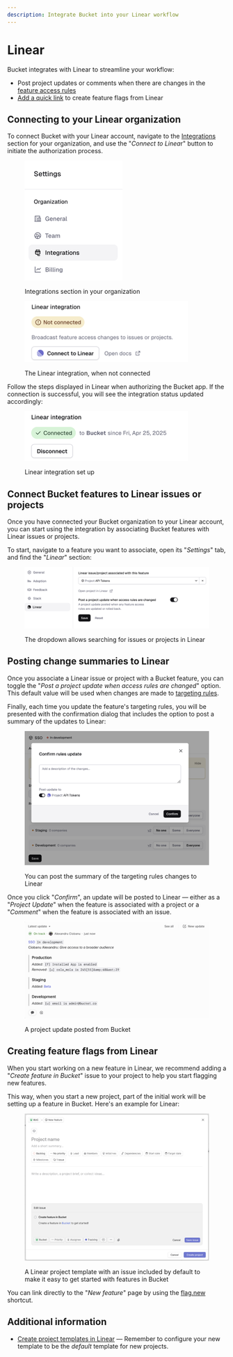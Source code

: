 ```yaml
---
description: Integrate Bucket into your Linear workflow
---
```


# Linear

Bucket integrates with Linear to streamline your workflow:

* Post project updates or comments when there are changes in the [feature access rules](../product-handbook/feature-rollouts/feature-targeting-rules.md)
* [Add a quick link](linear.md#creating-feature-flags-from-linear) to create feature flags from Linear

## Connecting to your Linear organization

To connect Bucket with your Linear account, navigate to the [Integrations](https://app.bucket.co/envs/current/settings/org-integrations) section for your organization, and use the "_Connect to Line&#x61;_&#x72;" button to initiate the authorization process.

<figure><img src="../.gitbook/assets/image (11).png" alt="" width="225"><figcaption><p>Integrations section in your organization</p></figcaption></figure>

<figure><img src="../.gitbook/assets/image (17).png" alt="" width="375"><figcaption><p>The Linear integration, when not connected</p></figcaption></figure>

Follow the steps displayed in Linear when authorizing the Bucket app. If the connection is successful, you will see the integration status updated accordingly:

<figure><img src="../.gitbook/assets/image (13).png" alt="" width="375"><figcaption><p>Linear integration set up</p></figcaption></figure>

## Connect Bucket features to Linear issues or projects

Once you have connected your Bucket organization to your Linear account, you can start using the integration by associating Bucket features with Linear issues or projects.&#x20;

To start, navigate to a feature you want to associate, open its "_Settings_" tab, and find the "_Linear_" section:

<figure><img src="../.gitbook/assets/image (14).png" alt=""><figcaption><p>The dropdown allows searching for issues or projects in Linear</p></figcaption></figure>

## Posting change summaries to Linear

Once you associate a Linear issue or project with a Bucket feature, you can toggle the "_Post a project update when access rules are changed_" option. This default value will be used when changes are made to [targeting rules](../introduction/concepts/targeting-rules.md).

Finally, each time you update the feature's targeting rules, you will be presented with the confirmation dialog that includes the option to post a summary of the updates to Linear:

<figure><img src="../.gitbook/assets/image (15).png" alt=""><figcaption><p>You can post the summary of the targeting rules changes to Linear</p></figcaption></figure>

Once you click "_Confirm_", an update will be posted to Linear — either as a "_Project Update_" when the feature is associated with a project or a "_Comment_" when the feature is associated with an issue.

<figure><img src="../.gitbook/assets/image (18).png" alt=""><figcaption><p>A project update posted from Bucket</p></figcaption></figure>

## Creating feature flags from Linear

When you start working on a new feature in Linear, we recommend adding a "_Create feature in Bucket_"  issue to your project to help you start flagging new features.&#x20;

This way, when you start a new project, part of the initial work will be setting up a feature in Bucket. Here's an example for Linear:

<figure><img src="../.gitbook/assets/Screenshot 2024-10-10 at 14.04.34.png" alt=""><figcaption><p>A Linear project template with an issue included by default to make it easy to get started with features in Bucket</p></figcaption></figure>

You can link directly to the "_New feature_" page by using the [flag.new](https://flag.new) shortcut.

## Additional information

* [Create project templates in Linear](https://linear.app/docs/project-templates#create-templates) — Remember to configure your new template to be the _default_ template for new projects.
